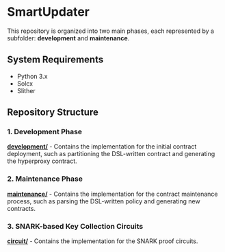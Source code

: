 # SmartUpdater 

This repository is organized into two main phases, each represented by a subfolder: **development** and **maintenance**. 

## System Requirements
* Python 3.x
* Solcx
* Slither


## Repository Structure

### 1. Development Phase

**<a href="./development">development/</a>** - Contains the implementation for the initial contract deployment, such as partitioning the DSL-written contract and generating the hyperproxy contract.


### 2. Maintenance Phase

**<a href="./maintenance">maintenance/</a>** - Contains the implementation for the contract maintenance process, such as parsing the DSL-written policy and generating new contracts.


### 3. SNARK-based Key Collection Circuits

**<a href="./circuit">circuit/</a>** - Contains the implementation for the SNARK proof circuits.

